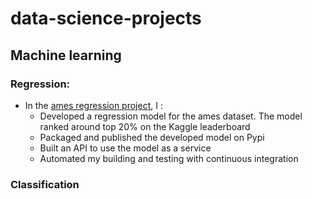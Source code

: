 # data-science-projects

## Machine learning

### Regression: 

- In the [ames regression project](https://github.com/zenrith/ames-regression), I : 
    - Developed a regression model for the ames dataset. The model ranked around top 20% on the Kaggle leaderboard
    - Packaged and published the developed model on Pypi
    - Built an API to use the model as a service
    - Automated my building and testing with continuous integration

### Classification



